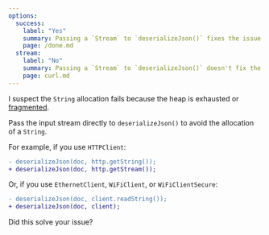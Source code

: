 ```yaml
---
options:
  success:
    label: "Yes"
    summary: Passing a `Stream` to `deserializeJson()` fixes the issue
    page: /done.md
  stream:
    label: "No"
    summary: Passing a `Stream` to `deserializeJson()` doesn't fix the issue
    page: curl.md
---
```


I suspect the `String` allocation fails because the heap is exhausted or [fragmented](https://cpp4arduino.com/2018/11/06/what-is-heap-fragmentation.html).

Pass the input stream directly to `deserializeJson()` to avoid the allocation of a `String`.

For example, if you use `HTTPClient`:

```diff
- deserializeJson(doc, http.getString());
+ deserializeJson(doc, http.getStream());
```

Or, if you use `EthernetClient`, `WiFiClient`, or `WiFiClientSecure`:

```diff
- deserializeJson(doc, client.readString());
+ deserializeJson(doc, client);
```

Did this solve your issue?
